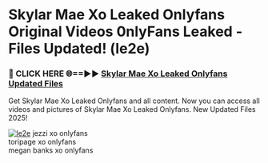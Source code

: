 # Skylar Mae Xo Leaked Onlyfans Original Videos 0nlyFans Leaked - Files Updated! (le2e)

<h3>🔴 CLICK HERE 🌐==►► <a href="https://tinyurl.com/x26r9saj" rel="nofollow">Skylar Mae Xo Leaked Onlyfans Updated Files</a></h3>

Get Skylar Mae Xo Leaked Onlyfans and all content. Now you can access all videos and pictures of Skylar Mae Xo Leaked Onlyfans. New Updated Files 2025!

[![le2e](https://i.imgur.com/LkgZPqh.gif)](https://tinyurl.com/x26r9saj)
jezzi xo onlyfans<br>
toripage xo onlyfans<br>
megan banks xo onlyfans